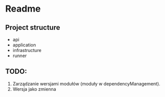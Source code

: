 # Readme

## Project structure

- api
- application
- infrastructure
- runner

## TODO:

1. Zarządzanie wersjami modułów (moduły w dependencyManagement).
2. Wersja jako zmienna